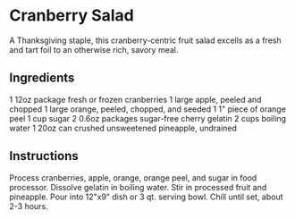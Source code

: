 # Cranberry Salad
A Thanksgiving staple, this cranberry-centric fruit salad excells as a fresh and tart foil to an otherwise rich, savory meal.

## Ingredients
1 12oz package fresh or frozen cranberries
1 large apple, peeled and chopped
1 large orange, peeled, chopped, and seeded
1 1" piece of orange peel
1 cup sugar
2 0.6oz packages sugar-free cherry gelatin
2 cups boiling water
1 20oz can crushed unsweetened pineapple, undrained

## Instructions
Process cranberries, apple, orange, orange peel, and sugar in food processor. Dissolve gelatin in boiling water. Stir in processed fruit and pineapple. Pour into 12"x9" dish or 3 qt. serving bowl. Chill until set, about 2-3 hours.
